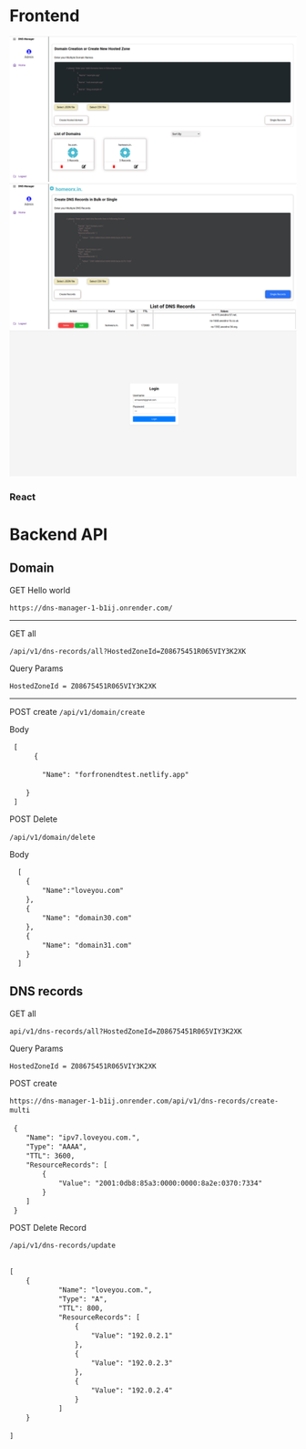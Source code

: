 

# Frontend

![welcome image](./readmeImages/domains.png)
![home](./readmeImages/dns.png) 
![login](./readmeImages/login.png)
### React 



# Backend API


## Domain


GET
Hello world

```
https://dns-manager-1-b1ij.onrender.com/

```
---
GET
all
```
/api/v1/dns-records/all?HostedZoneId=Z08675451R065VIY3K2XK
```
Query Params
```
HostedZoneId = Z08675451R065VIY3K2XK
```
---

POST
create
```/api/v1/domain/create```

Body
```
 [  
      {
        
        "Name": "forfronendtest.netlify.app"
      
    }
 ]
 ```
 
 
 
 POST
Delete

```/api/v1/domain/delete```

Body

```
  [ 
    {
        "Name":"loveyou.com"
    },
    {
        "Name": "domain30.com"
    },
    {
        "Name": "domain31.com"
    }
  ]
```

## DNS records
GET all

```
api/v1/dns-records/all?HostedZoneId=Z08675451R065VIY3K2XK
```

Query Params
```
HostedZoneId = Z08675451R065VIY3K2XK
```



POST
create
```
https://dns-manager-1-b1ij.onrender.com/api/v1/dns-records/create-multi

 {
    "Name": "ipv7.loveyou.com.",
    "Type": "AAAA",
    "TTL": 3600,
    "ResourceRecords": [
        {
            "Value": "2001:0db8:85a3:0000:0000:8a2e:0370:7334"
        }
    ]
 }

```

POST
Delete Record
```
/api/v1/dns-records/update
```

```

[  
    {
            "Name": "loveyou.com.",
            "Type": "A",
            "TTL": 800,
            "ResourceRecords": [
                {
                    "Value": "192.0.2.1"
                },
                {
                    "Value": "192.0.2.3"
                },
                {
                    "Value": "192.0.2.4"
                }
            ]
    }

]
  
```


